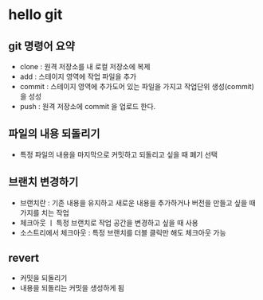 # hello git

## git 명령어 요약

- clone : 원격 저장소를 내 로컬 저장소에 복제
- add : 스테이지 영역에 작업 파일을 추가
- commit : 스테이지 영역에 추가도어 있는 파일을 가지고 작업단위 생성(commit)을 성성
- push : 원격 저장소에 commit 을 업로드 한다.

## 파일의 내용 되돌리기

- 특정 파일의 내용을 마지막으로 커밋하고 되돌리고 싶을 때 폐기 선택

## 브랜치 변경하기

- 브랜치란 : 기존 내용을 유지하고 새로운 내용을 추가하거나 버전을 만들고 싶을 때 가지를 치는 작업
- 체크아웃 ㅣ 특정 브랜치로 작업 공간을 변경하고 싶을 때 사용
- 소스트리에서 체크아웃 : 특정 브랜치를 더블 클릭만 해도 체크아웃 가능

## revert

- 커밋을 되돌리기
- 내용을 되돌리는 커밋을 생성하게 됨